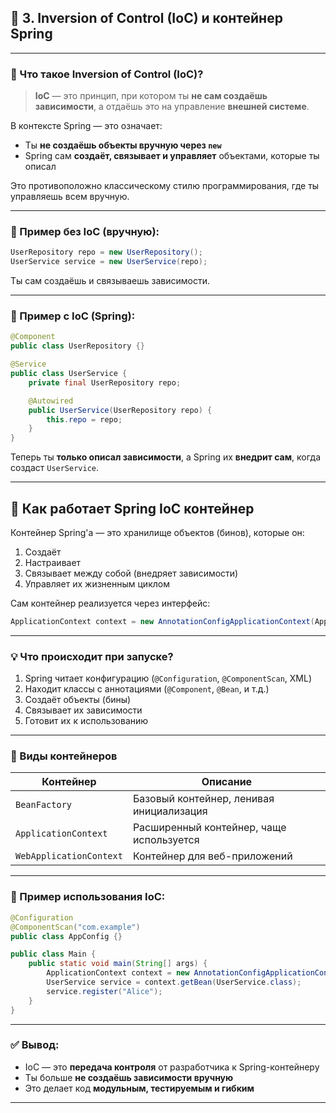 ## 🧠 **3. Inversion of Control (IoC) и контейнер Spring**

---

### 📘 Что такое Inversion of Control (IoC)?

> **IoC** — это принцип, при котором ты **не сам создаёшь зависимости**, а отдаёшь это на управление **внешней системе**.

В контексте Spring — это означает:
- Ты **не создаёшь объекты вручную через `new`**
- Spring сам **создаёт, связывает и управляет** объектами, которые ты описал

Это противоположно классическому стилю программирования, где ты управляешь всем вручную.

---

### 🔧 Пример без IoC (вручную):

```java
UserRepository repo = new UserRepository();
UserService service = new UserService(repo);
```

Ты сам создаёшь и связываешь зависимости.

---

### 🌱 Пример с IoC (Spring):

```java
@Component
public class UserRepository {}

@Service
public class UserService {
    private final UserRepository repo;

    @Autowired
    public UserService(UserRepository repo) {
        this.repo = repo;
    }
}
```

Теперь ты **только описал зависимости**, а Spring их **внедрит сам**, когда создаст `UserService`.

---

## 🧰 Как работает Spring IoC контейнер

Контейнер Spring'а — это хранилище объектов (бинов), которые он:
1. Создаёт
2. Настраивает
3. Связывает между собой (внедряет зависимости)
4. Управляет их жизненным циклом

Сам контейнер реализуется через интерфейс:

```java
ApplicationContext context = new AnnotationConfigApplicationContext(AppConfig.class);
```

---

### 💡 Что происходит при запуске?

1. Spring читает конфигурацию (`@Configuration`, `@ComponentScan`, XML)
2. Находит классы с аннотациями (`@Component`, `@Bean`, и т.д.)
3. Создаёт объекты (бины)
4. Связывает их зависимости
5. Готовит их к использованию

---

### 🧱 Виды контейнеров

| Контейнер         | Описание                                      |
|-------------------|-----------------------------------------------|
| `BeanFactory`     | Базовый контейнер, ленивая инициализация      |
| `ApplicationContext` | Расширенный контейнер, чаще используется   |
| `WebApplicationContext` | Контейнер для веб-приложений          |

---

### 🔄 Пример использования IoC:

```java
@Configuration
@ComponentScan("com.example")
public class AppConfig {}

public class Main {
    public static void main(String[] args) {
        ApplicationContext context = new AnnotationConfigApplicationContext(AppConfig.class);
        UserService service = context.getBean(UserService.class);
        service.register("Alice");
    }
}
```

---

### ✅ Вывод:

- IoC — это **передача контроля** от разработчика к Spring-контейнеру
- Ты больше **не создаёшь зависимости вручную**
- Это делает код **модульным, тестируемым и гибким**

---
